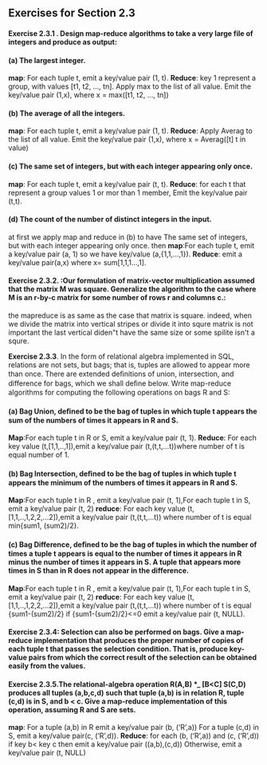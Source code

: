 ## Exercises for Section 2.3
#### **Exercise 2.3.1** . Design map-reduce algorithms to take a very large file of integers and produce as output:
#### (a) The largest integer.
 **map**:     For each tuple t, emit a key/value pair (1, t).
 **Reduce**:     key 1 represent a group, with values [t1, t2, …, tn]. Apply max to the list of all value. Emit the key/value pair (1,x), where x = max([t1, t2, …, tn])
 #### (b) The average of all the integers.
 **map**:     For each tuple t, emit a key/value pair (1, t). 
 **Reduce**:    Apply Averag to the list of all value. Emit the key/value pair (1,x), where x =  Averag([t] t in  value)
#### (c) The same set of integers, but with each integer appearing only once.
 **map**:     For each tuple t, emit a key/value pair (t, t).  **Reduce**: for each t that represent a group values 1 or mor than 1 member, Emit the key/value pair (t,t).
 #### (d) The count of the number of distinct integers in the input.
 at first we apply map and reduce in (b) to have The same set of integers, but with each integer appearing only once. then **map**:For each tuple t, emit a key/value pair (a, 1) so we have key/value (a,{1,1,...,1}). **Reduce**: emit a key/value pair(a,x)
 where x= sum[1,1,1...,1].
#### Exercise 2.3.2. :Our formulation of matrix-vector multiplication assumed that the matrix M was square. Generalize the algorithm to the case where M is an r-by-c matrix for some number of rows r and columns c.:
the mapreduce is as same as the case that matrix is square. indeed, when we divide the matrix into vertical stripes or divide it into squre matrix is not important the last vertical diden"t have the same size or some spilite isn't a squre.

 **Exercise 2.3.3**. In the form of relational algebra implemented in SQL, relations are not sets, but bags; that is, tuples are allowed to appear more than once. There are extended deﬁnitions of union, intersection, and difference for bags, which we shall deﬁne below. Write map-reduce algorithms for computing the following operations on bags R and S:
#### (a) Bag Union, deﬁned to be the bag of tuples in which tuple t appears the sum of the numbers of times it appears in R and S.
**Map**:For each tuple t in R or S, emit a key/value pair (t, 1). **Reduce**: For each key value (t,[1,1,..,1]),emit a key/value pair (t,(t,t,...t))where number of t is equal number of 1.
#### (b) Bag Intersection, deﬁned to be the bag of tuples in which tuple t appears the minimum of the numbers of times it appears in R and S.
**Map**:For each tuple t in R , emit a key/value pair (t, 1),For each tuple t in  S, emit a key/value pair (t, 2)
**reduce**: For each key value (t,[1,1,..,1,2,2,...2]),emit a key/value pair (t,(t,t,...t)) where number of t is equal min{sum1, (sum2)/2}.
#### (c) Bag Difference, deﬁned to be the bag of tuples in which the number of times a tuple t appears is equal to the number of times it appears in R minus the number of times it appears in S. A tuple that appears more times in S than in R does not appear in the difference.
**Map**:For each tuple t in R , emit a key/value pair (t, 1),For each tuple t in  S, emit a key/value pair (t, 2)
**reduce**: For each key value (t,[1,1,..,1,2,2,...2]),emit a key/value pair (t,(t,t,...t)) where number of t is equal {sum1-(sum2)/2} if {sum1-(sum2)/2}<=0 emit a key/value pair (t, NULL). 
#### Exercise 2.3.4: Selection can also be performed on bags. Give a map-reduce implementation that produces the proper number of copies of each tuple t that passes the selection condition. That is, produce key-value pairs from which the correct result of the selection can be obtained easily from the values.
#### **Exercise 2.3.5**.The relational-algebra operation R(A,B) *_ [B<C] S(C,D) produces all tuples (a,b,c,d) such that tuple (a,b) is in relation R, tuple (c,d) is in S, and b < c. Give a map-reduce implementation of this operation, assuming R and S are sets.
 **map**:   For a tuple (a,b) in R emit a key/value pair (b, (‘R’,a)) 
   For a tuple (c,d) in S, emit a key/value pair(c, (‘R’,d)).
 **Reduce**: for each (b, (‘R’,a)) and (c, (‘R’,d)) if key b< key c then  emit a key/value pair ((a,b),(c,d)) Otherwise, emit a key/value pair (t, NULL)

